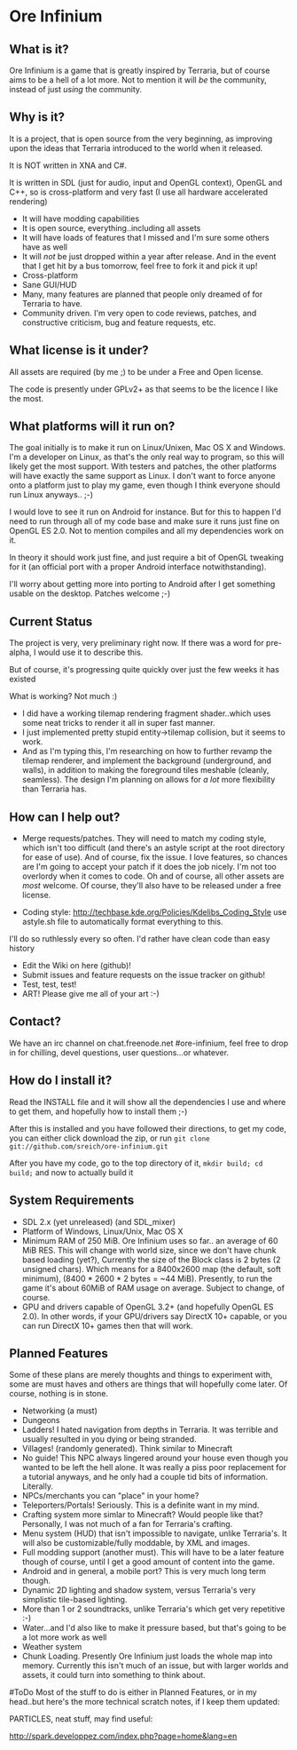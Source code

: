 # Ore Infinium

## What is it?

Ore Infinium is a game that is greatly inspired by Terraria, but of course aims to
be a hell of a lot more. Not to mention it will *be* the community, instead of
just *using* the community.

## Why is it?

It is a project, that is open source from the very beginning, as improving upon
the ideas that Terraria introduced to the world when it released.

It is NOT written in XNA and C#.

It is written in SDL (just for audio, input and OpenGL context), OpenGL
and C++, so is cross-platform and very fast (I use all hardware
accelerated rendering)

* It will have modding capabilities
* It is open source, everything..including all assets
* It will have loads of features that I missed and I'm sure some others have as
well
* It will *not* be just dropped within a year after release. And in the event
that I get hit by a bus tomorrow, feel free to fork it and pick it up!
* Cross-platform
* Sane GUI/HUD
* Many, many features are planned that people only dreamed of for Terraria to
have.
* Community driven. I'm very open to code reviews, patches, and constructive
criticism, bug and feature requests, etc.


## What license is it under?

All assets are required (by me ;) to be under a Free and Open license.

The code is presently under GPLv2+ as that seems to be the licence
I like the most.

## What platforms will it run on?

The goal initially is to make it run on Linux/Unixen, Mac OS X and Windows.
I'm a developer on Linux, as that's the only real way to program, so this
will likely get the most support. With testers and patches, the other platforms
will have exactly the same support as Linux. I don't want to force anyone onto a
platform just to play my game, even though I think everyone should run Linux
anyways.. ;-)

I would love to see it run on Android for instance. But for this to happen
I'd need to run through all of my code base and make sure it runs just fine
on OpenGL ES 2.0. Not to mention compiles and all my dependencies work on it.

In theory it should work just fine, and just require a bit of OpenGL tweaking
for it (an official port with a proper Android interface notwithstanding).

I'll worry about getting more into porting to Android after I get something
usable on the desktop. Patches welcome ;-)

## Current Status

The project is very, very preliminary right now. If there was a word for
pre-alpha, I would use it to describe this.

But of course, it's progressing quite quickly over just the few weeks it has
existed

What is working? Not much :)

* I did have a working tilemap rendering fragment shader..which uses some neat
tricks to render it all in super fast manner.
* I just implemented pretty stupid entity->tilemap collision, but it seems to
work.
* And as I'm typing this, I'm researching on how to further revamp the tilemap
renderer, and implement the background (underground, and walls), in addition
to making the foreground tiles meshable (cleanly, seamless). The design
I'm planning on allows for *a lot* more flexibility than Terraria has.

## How can I help out?

* Merge requests/patches. They will need to match my coding style, which isn't too
difficult (and there's an astyle script at the root directory for ease of use).
And of course, fix the issue. I love features, so chances are I'm going to accept
your patch if it does the job nicely. I'm not too overlordy when it comes to code.
Oh and of course, all other assets are *most* welcome. Of course, they'll also
have to be released under a free license.

* Coding style:  http://techbase.kde.org/Policies/Kdelibs_Coding_Style
use astyle.sh file to automatically format everything to this.

I'll do so ruthlessly every so often. I'd rather have clean code than easy history

* Edit the Wiki on here (github)!
* Submit issues and feature requests on the issue tracker on github!
* Test, test, test!
* ART! Please give me all of your art :-)

## Contact?

We have an irc channel on chat.freenode.net #ore-infinium, feel free to drop in for
chilling, devel questions, user questions...or whatever.

## How do I install it?

Read the INSTALL file and it will show all the dependencies I use and where to
get them, and hopefully how to install them ;-)

After this is installed and you have followed their directions, to get my code,
you can either click download the zip, or run `git clone git://github.com/sreich/ore-infinium.git`

After you have my code, go to the top directory of it, `mkdir build; cd build;`
and now to actually build it




## System Requirements
* SDL 2.x (yet unreleased) (and SDL_mixer)
* Platform of Windows, Linux/Unix, Mac OS X
* Minimum RAM of 250 MiB. Ore Infinium  uses so far.. an average of 60 MiB RES.
This will change with world size, since we don't have chunk based loading
(yet?), Currently the size of the Block class is 2 bytes (2 unsigned chars).
Which means for a 8400x2600 map (the default, soft minimum), (8400 \* 2600 \*
2 bytes = ~44 MiB). Presently, to run the game it's about 60MiB of RAM usage on
average. Subject to change, of course.
* GPU and drivers capable of OpenGL 3.2+ (and hopefully OpenGL ES 2.0).
In other words, if your GPU/drivers say DirectX 10+ capable, or you can run
DirectX 10+ games then that will work.

## Planned Features
Some of these plans are merely thoughts and things to experiment with, some are
must haves and others are things that will hopefully come later. Of course,
nothing is in stone.

* Networking (a must)
* Dungeons
* Ladders! I hated navigation from depths in Terraria. It was terrible and
usually resulted in you dying or being stranded.
* Villages! (randomly generated). Think similar to Minecraft
* No guide! This NPC always lingered around your house even though you wanted to
be left the hell alone. It was really a piss poor replacement for a tutorial
anyways, and he only had a couple tid bits of information. Literally.
* NPCs/merchants you can "place" in your home?
* Teleporters/Portals! Seriously. This is a definite want in my mind.
* Crafting system more simlar to Minecraft? Would people like that? Personally,
I was not much of a fan for Terraria's crafting.
* Menu system (HUD) that isn't impossible to navigate, unlike Terraria's. It
will also be customizable/fully moddable, by XML and images.
* Full modding support (another must). This will have to be a later feature
though of course, until I get a good amount of content into the game.
* Android and in general, a mobile port? This is very much long term though.
* Dynamic 2D lighting and shadow system, versus Terraria's very simplistic
tile-based lighting.
* More than 1 or 2 soundtracks, unlike Terraria's which get very repetitive :-)
* Water...and I'd also like to make it pressure based, but that's going to
be a lot more work as well
* Weather system
* Chunk Loading. Presently Ore Infinium just loads the whole map into memory.
Currently this isn't much of an issue, but with larger worlds and assets,
it could turn into something to think about.


#ToDo
Most of the stuff to do is either in Planned Features, or in my head..but here's
the more technical scratch notes, if I keep them updated:

PARTICLES, neat stuff, may find useful:

http://spark.developpez.com/index.php?page=home&lang=en

